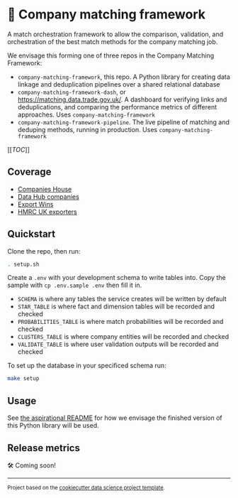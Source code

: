 # 🔗 Company matching framework

A match orchestration framework to allow the comparison, validation, and orchestration of the best match methods for the company matching job.

We envisage this forming one of three repos in the Company Matching Framework:

* `company-matching-framework`, this repo. A Python library for creating data linkage and deduplication pipelines over a shared relational database
* `company-matching-framework-dash`, or https://matching.data.trade.gov.uk/. A dashboard for verifying links and deduplications, and comparing the performance metrics of different approaches. Uses `company-matching-framework`
* `company-matching-framework-pipeline`. The live pipeline of matching and deduping methods, running in production. Uses `company-matching-framework`

[[_TOC_]]

## Coverage

* [Companies House](https://data.trade.gov.uk/datasets/a777d199-53a4-4d0a-bbbb-1559a86f8c4c#companies-house-company-data)
* [Data Hub companies](https://data.trade.gov.uk/datasets/32918f3e-a727-42e6-8359-9efc61c93aa4#data-hub-companies-master)
* [Export Wins](https://data.trade.gov.uk/datasets/0738396f-d1fd-46f1-a53f-5d8641d032af#export-wins-master-datasets)
* [HMRC UK exporters](https://data.trade.gov.uk/datasets/76fb2db3-ab32-4af8-ae87-d41d36b31265#uk-exporters)

## Quickstart

Clone the repo, then run:

```bash
. setup.sh
```

Create a `.env` with your development schema to write tables into. Copy the sample with `cp .env.sample .env` then fill it in.

* `SCHEMA` is where any tables the service creates will be written by default
* `STAR_TABLE` is where fact and dimension tables will be recorded and checked
* `PROBABILITIES_TABLE` is where match probabilities will be recorded and checked
* `CLUSTERS_TABLE` is where company entities will be recorded and checked
* `VALIDATE_TABLE` is where user validation outputs will be recorded and checked

To set up the database in your specificed schema run:

```bash
make setup
```

## Usage

See [the aspirational README](references/README_aspitational.md) for how we envisage the finished version of this Python library will be used.

## Release metrics

🛠 Coming soon!

--------

<p><small>Project based on the <a target="_blank" href="https://drivendata.github.io/cookiecutter-data-science/">cookiecutter data science project template</a>.</small></p>
